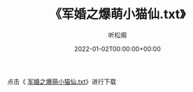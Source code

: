 ﻿---
title:  《军婚之爆萌小猫仙.txt》
date:   2022-01-02T00:00:00+00:00
author: 听松阁
layout: post
permalink: /军婚之爆萌小猫仙/
categories: 小说
tags: [小说]
---

点击《 [军婚之爆萌小猫仙.txt](http://img.660000.xyz/bookstukust/book/bntxt/10/军婚之爆萌小猫仙.txt)》进行下载